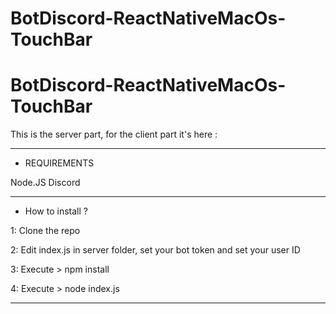 # BotDiscord-ReactNativeMacOs-TouchBar

# BotDiscord-ReactNativeMacOs-TouchBar

This is the server part, for the client part it's here : 

_____________________
- REQUIREMENTS

Node.JS
Discord



_____________________
- How to install ?



1: Clone the repo


2: Edit index.js in server folder, set your bot token and set your user ID
  
  
3: Execute >  npm install 
  
  
4: Execute > node index.js
  


_____________________

